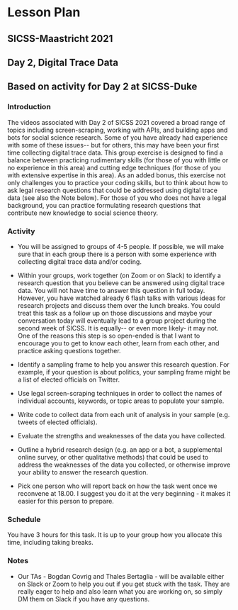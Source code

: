 # Lesson Plan
## SICSS-Maastricht 2021
## Day 2, Digital Trace Data
## Based on activity for Day 2 at SICSS-Duke

### Introduction

The videos associated with Day 2 of SICSS 2021 covered a broad range of topics including screen-scraping, working with APIs, and building apps and bots for social science research. Some of you have already had experience with some of these issues-- but for others, this may have been your first time collecting digital trace data. This group exercise is designed to find a balance between practicing rudimentary skills (for those of you with little or no experience in this area) and cutting edge techniques (for those of you with extensive expertise in this area). As an added bonus, this exercise not only challenges you to practice your coding skills, but to think about how to ask legal research questions that could be addressed using digital trace data (see also the Note below). For those of you who does not have a legal background, you can practice formulating research questions that contribute new knowledge to social science theory.

### Activity

- You will be assigned to groups of 4-5 people. If possible, we will make sure that in each group there is a person with some experience with collecting digital trace data and/or coding.

- Within your groups, work together (on Zoom or on Slack) to identify a research question that you believe can be answered using digital trace data. You will not have time to answer this question in full today. However, you have watched already 6 flash talks with various ideas for research projects and discuss them over the lunch breaks. You could treat this task as a follow up on those discussions and maybe your conversation today will eventually lead to a group project during the second week of SICSS. It is equally-- or even more likely- it may not. One of the reasons this step is so open-ended is that I want to encourage you to get to know each other, learn from each other, and practice asking questions together.

- Identify a sampling frame to help you answer this research question. For example, if your question is about politics, your sampling frame might be a list of elected officials on Twitter.

- Use legal screen-scraping techniques in order to collect the names of individual accounts, keywords, or topic areas to populate your sample.

- Write code to collect data from each unit of analysis in your sample (e.g. tweets of elected officials).

- Evaluate the strengths and weaknesses of the data you have collected.

- Outline a hybrid research design (e.g. an app or a bot, a supplemental online survey, or other qualitative methods) that could be used to address the weaknesses of the data you collected, or otherwise improve your ability to answer the research question.

- Pick one person who will report back on how the task went once we reconvene at 18.00. I suggest you do it at the very beginning - it makes it easier for this person to prepare.

### Schedule

You have 3 hours for this task. It is up to your group how you allocate this time, including taking breaks. 

### Notes

- Our TAs - Bogdan Covrig and Thales Bertaglia - will be available either on Slack or Zoom to help you out if you get stuck with the task. They are really eager to help and also learn what you are working on, so simply DM them on Slack if you have any questions. 


